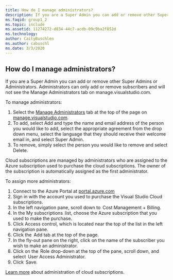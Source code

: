 ```yaml
---
title: How do I manage administrators?
description: If you are a Super Admin you can add or remove other Super Admins or Administrators. Administrators can only add or remove subscribers...
ms.faqid: group1_2
ms.topic: include
ms.assetid: 11274272-d834-44c7-acdb-09c9ba2f852d
ms.technology: 
author: CaityBuschlen
ms.author: cabuschl
ms.date: 3/3/2020
---
```


## How do I manage administrators?

If you are a Super Admin you can add or remove other Super Admins or Administrators. Administrators can only add or remove subscribers and will not see the Manage Administrators tab on manage.visualstudio.com.

To manage administrators:

1. Select the [Manage Administrators](https://manage.visualstudio.com/administrators) tab at the top of the page on [manage.visualstudio.com](https://manage.visualstudio.com).
2. To add, select Add and type the name and email address of the person you would like to add, select the appropriate agreement from the drop down menu, select the language that they should receive their welcome email in, and select Super Admin.
3. To remove, simply select the person you would like to remove and select Delete.

Cloud subscriptions are managed by administrators who are assigned to the Azure subscription used to purchase the cloud subscriptions. The owner of the subscription is automatically assigned as the first administrator.

To assign more administrators:

1. Connect to the Azure Portal at [portal.azure.com](https://portal.azure.com)
2. Sign in with the account you used to purchase the Visual Studio Cloud subscriptions.
3. In the left navigation pane, scroll down to  Cost Management + Billing.
4. In the My subscriptions  list, choose the Azure subscription that you used to make the purchase.
5. Click Access control, which is located near the top of the list in the left navigation pane.
6. Click the  Add tab at the top of the page.
7. In the fly-out pane on the right, click on the name of the subscriber you wish to make an administrator.
8. Click on the  Role drop-down at the top of the pane, scroll down, and select  User Access Administrator.
9. Click  Save.

[Learn more](https://docs.microsoft.com/visualstudio/subscriptions/cloud-admin) about administration of cloud subscriptions.
